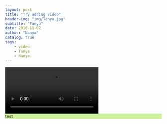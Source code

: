 ```yaml
---
layout: post
title: "Try adding video"
header-img: "img/Tanya.jpg"
subtitle: "Tanya"
date: 2016-11-02
author: "Nanya"
catalog: true
tags:
    - video
    - Tanya
    - Nanya
---
```


<video autoplay="true" class="col-md-6" controls src="https://rawgithub.com/mushroommie/videos/master/Tanya-Speechlesser.mp4"></video>
<canvas id="c">
<span>test</span>
</canvas>
<style>
    canvas { background: #CFF09E; display: block; }
</style>
<script>
    (function(){

    var c = document.getElementById("c"),
            ctx = c.getContext("2d");

    c.width = innerWidth;
    c.height = innerHeight;

    var lines = [],
            maxSpeed = 5,
            spacing = 5,
            xSpacing = 0,
            n = innerWidth / spacing,
            colors = ["#3B8686", "#79BD9A", "#A8DBA8", "#0B486B"],
            i;

    for (i = 0; i < n; i++){
        xSpacing += spacing;
        lines.push({
            x: xSpacing,
            y: Math.round(Math.random()*c.height),
            width: 2,
            height: Math.round(Math.random()*(innerHeight/10)),
            speed: Math.random()*maxSpeed + 1,
            color: colors[Math.floor(Math.random() * colors.length)]
        });
    }


    function draw(){
        var i;
        ctx.clearRect(0,0,c.width,c.height);

        for (i = 0; i < n; i++){
            ctx.fillStyle = lines[i].color;
            ctx.fillRect(lines[i].x, lines[i].y, lines[i].width, lines[i].height);
            lines[i].y += lines[i].speed;

            if (lines[i].y > c.height)
                lines[i].y = 0 - lines[i].height;
        }

        requestAnimationFrame(draw);

    }
</script>
